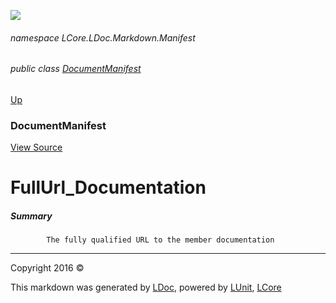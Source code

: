![](Content/LDoc-banner-small.png "")

###### namespace LCore.LDoc.Markdown.Manifest

###### public class [DocumentManifest](docs/DocumentManifest.md)
[Up](docs/DocumentManifest.md)

### DocumentManifest
[View Source](Markdown/Manifest/DocumentManifest.cs)

# FullUrl_Documentation

##### Summary

            The fully qualified URL to the member documentation
            



---

Copyright 2016 &copy; [](../README.md) [](../TableOfContents.md)

This markdown was generated by [LDoc](https://github.com/CodeSingularity/LDoc), powered by [LUnit](https://github.com/CodeSingularity/LUnit), [LCore](https://github.com/CodeSingularity/LCore)
